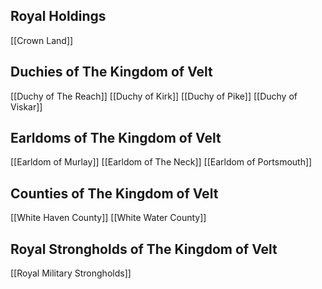 ## Royal Holdings
[[Crown Land]]
## Duchies of The Kingdom of Velt
[[Duchy of The Reach]]
[[Duchy of Kirk]]
[[Duchy of Pike]]
[[Duchy of Viskar]]

## Earldoms of The Kingdom of Velt
[[Earldom of Murlay]]
[[Earldom of The Neck]]
[[Earldom of Portsmouth]]

## Counties of The Kingdom of Velt
[[White Haven County]]
[[White Water County]]

## Royal Strongholds of The Kingdom of Velt
[[Royal Military Strongholds]]